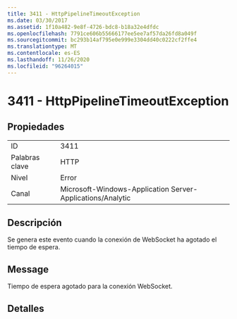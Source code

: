 ```yaml
---
title: 3411 - HttpPipelineTimeoutException
ms.date: 03/30/2017
ms.assetid: 1f10a482-9e8f-4726-bdc8-b18a32e4dfdc
ms.openlocfilehash: 7791ce606b55666177ee5ee7af57da26fd8a049f
ms.sourcegitcommit: bc293b14af795e0e999e3304dd40c0222cf2ffe4
ms.translationtype: MT
ms.contentlocale: es-ES
ms.lasthandoff: 11/26/2020
ms.locfileid: "96264015"
---
```

# <a name="3411---httppipelinetimeoutexception"></a>3411 - HttpPipelineTimeoutException

## <a name="properties"></a>Propiedades  
  
|||  
|-|-|  
|ID|3411|  
|Palabras clave|HTTP|  
|Nivel|Error|  
|Canal|Microsoft-Windows-Application Server-Applications/Analytic|  
  
## <a name="description"></a>Descripción  

 Se genera este evento cuando la conexión de WebSocket ha agotado el tiempo de espera.  
  
## <a name="message"></a>Message  

 Tiempo de espera agotado para la conexión WebSocket.  
  
## <a name="details"></a>Detalles

